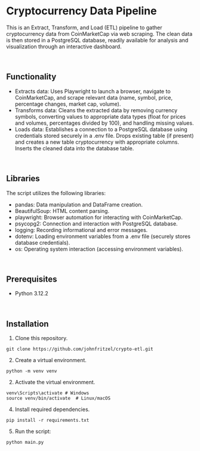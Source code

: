 # Cryptocurrency Data Pipeline

This is an Extract, Transform, and Load (ETL) pipeline to gather cryptocurrency data from CoinMarketCap via web scraping. The clean data is then stored in a PostgreSQL database, readily available for analysis and visualization through an interactive dashboard.

&nbsp;
## Functionality
- Extracts data: Uses Playwright to launch a browser, navigate to CoinMarketCap, and scrape relevant data (name, symbol, price, percentage changes, market cap, volume).
- Transforms data: Cleans the extracted data by removing currency symbols, converting values to appropriate data types (float for prices and volumes, percentages divided by 100), and handling missing values.
- Loads data: Establishes a connection to a PostgreSQL database using credentials stored securely in a .env file. Drops existing table (if present) and creates a new table cryptocurrency with appropriate columns. Inserts the cleaned data into the database table.

&nbsp;
## Libraries
The script utilizes the following libraries:

- pandas: Data manipulation and DataFrame creation.
- BeautifulSoup: HTML content parsing.
- playwright: Browser automation for interacting with CoinMarketCap.
- psycopg2: Connection and interaction with PostgreSQL database.
- logging: Recording informational and error messages.
- dotenv: Loading environment variables from a .env file (securely stores database credentials).
- os: Operating system interaction (accessing environment variables).

&nbsp;
## Prerequisites
- Python 3.12.2

&nbsp;
## Installation
1. Clone this repository.
```
git clone https://github.com/johnfritzel/crypto-etl.git
```

2. Create a virtual environment.
```
python -m venv venv
```

2. Activate the virtual environment.
```
venv\Scripts\activate # Windows
source venv/bin/activate  # Linux/macOS
```

4. Install required dependencies.
```
pip install -r requirements.txt
```

5. Run the script:
```
python main.py
```  
